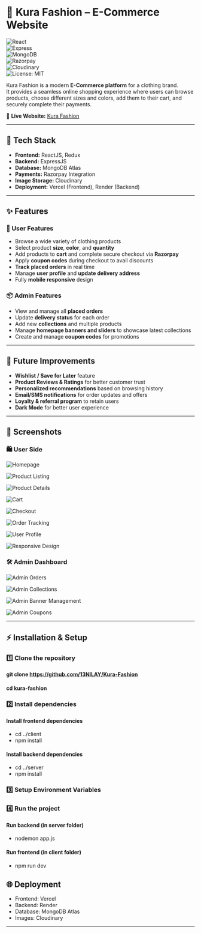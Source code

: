 # 👗 Kura Fashion – E-Commerce Website  

![React](https://img.shields.io/badge/Frontend-ReactJS-blue?logo=react)  
![Express](https://img.shields.io/badge/Backend-ExpressJS-lightgrey?logo=express)  
![MongoDB](https://img.shields.io/badge/Database-MongoDB-green?logo=mongodb)  
![Razorpay](https://img.shields.io/badge/Payments-Razorpay-blue)  
![Cloudinary](https://img.shields.io/badge/Storage-Cloudinary-orange?logo=cloudinary)  
![License: MIT](https://img.shields.io/badge/License-MIT-yellow)  

Kura Fashion is a modern **E-Commerce platform** for a clothing brand.  
It provides a seamless online shopping experience where users can browse products, choose different sizes and colors, add them to their cart, and securely complete their payments.  

🔗 **Live Website:** [Kura Fashion](https://kura-fashion.vercel.app/)  

---

## 🚀 Tech Stack
- **Frontend:** ReactJS, Redux  
- **Backend:** ExpressJS  
- **Database:** MongoDB Atlas  
- **Payments:** Razorpay Integration  
- **Image Storage:** Cloudinary  
- **Deployment:** Vercel (Frontend), Render (Backend)  

---

## ✨ Features

### 🛒 User Features
- Browse a wide variety of clothing products  
- Select product **size**, **color**, and **quantity**  
- Add products to **cart** and complete secure checkout via **Razorpay**  
- Apply **coupon codes** during checkout to avail discounts  
- **Track placed orders** in real time  
- Manage **user profile** and **update delivery address**  
- Fully **mobile responsive** design  

### 📦 Admin Features
- View and manage all **placed orders**  
- Update **delivery status** for each order  
- Add new **collections** and multiple products  
- Manage **homepage banners and sliders** to showcase latest collections  
- Create and manage **coupon codes** for promotions  

---

## 🔮 Future Improvements
- **Wishlist / Save for Later** feature  
- **Product Reviews & Ratings** for better customer trust   
- **Personalized recommendations** based on browsing history   
- **Email/SMS notifications** for order updates and offers  
- **Loyalty & referral program** to retain users   
- **Dark Mode** for better user experience  

---

## 📸 Screenshots  

### 🛍️ User Side

![Homepage](https://github.com/user-attachments/assets/c2ef5d56-47b2-497f-8e8e-b3e2150f3020)  

![Product Listing](https://github.com/user-attachments/assets/b76716e5-66fd-435d-b5b8-4c8c53a1128b)  

![Product Details](https://github.com/user-attachments/assets/9644d263-4a53-4c0a-9a77-108282924aab)  

![Cart](https://github.com/user-attachments/assets/5a6ae2ac-6bba-4665-9c09-90b70bed10a8)  

![Checkout](https://github.com/user-attachments/assets/85338aff-5235-454c-9184-83b0bce41f6b)  

![Order Tracking](https://github.com/user-attachments/assets/244875ec-f4eb-474a-8f73-847165467f5e)  

![User Profile](https://github.com/user-attachments/assets/46de3e75-b468-432a-856a-a6b62deefff0)  

![Responsive Design](https://github.com/user-attachments/assets/772c0f86-8633-4806-b17f-cae75cf75aae)  

### 🛠️ Admin Dashboard

![Admin Orders](https://github.com/user-attachments/assets/73188b33-a264-4cb1-b33f-81fa57acc57b)  

![Admin Collections](https://github.com/user-attachments/assets/70c20155-94b7-49f1-84a7-80a0c923bfdc)  

![Admin Banner Management](https://github.com/user-attachments/assets/e8065838-b0e8-4a77-a0f5-49a9353b09d2)  

![Admin Coupons](https://github.com/user-attachments/assets/4a4a3802-b904-48a1-b0de-826c149405e9)  


---

## ⚡ Installation & Setup

### 1️⃣ Clone the repository

#### git clone https://github.com/13NILAY/Kura-Fashion
#### cd kura-fashion

### 2️⃣ Install dependencies
#### Install frontend dependencies
- cd ../client
- npm install

#### Install backend dependencies
- cd ../server
- npm install

### 3️⃣ Setup Environment Variables

### 4️⃣ Run the project

#### Run backend (in server folder)
 - nodemon app.js
#### Run frontend (in client folder)
 - npm run dev

## 🌐 Deployment
- Frontend: Vercel
- Backend: Render
- Database: MongoDB Atlas
- Images: Cloudinary

---

